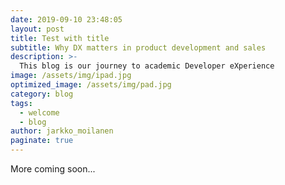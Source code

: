 ```yaml
---
date: 2019-09-10 23:48:05
layout: post
title: Test with title
subtitle: Why DX matters in product development and sales
description: >-
  This blog is our journey to academic Developer eXperience
image: /assets/img/ipad.jpg
optimized_image: /assets/img/pad.jpg
category: blog
tags:
  - welcome
  - blog
author: jarkko_moilanen
paginate: true
---
```


More coming soon...

